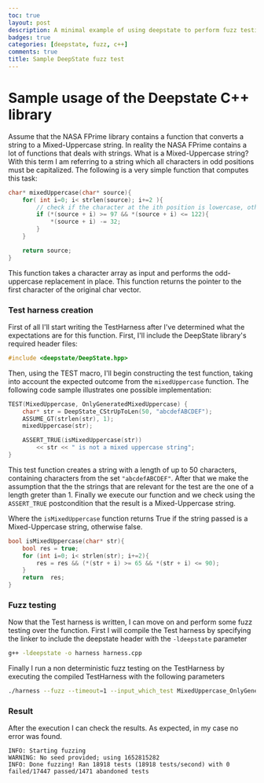```yaml
---
toc: true
layout: post
description: A minimal example of using deepstate to perform fuzz testing on a C++ function
badges: true
categories: [deepstate, fuzz, c++]
comments: true
title: Sample DeepState fuzz test
---
```


# Sample usage of the Deepstate C++ library
Assume that the NASA FPrime library contains a function that converts a string to a Mixed-Uppercase string. In reality the NASA FPrime contains a lot of functions that deals with strings. 
What is a Mixed-Uppercase string? With this term I am referring to a string which all characters in odd positions must be capitalized. The following is a very simple function that computes this task: 

```c++
char* mixedUppercase(char* source){
    for( int i=0; i< strlen(source); i+=2 ){
        // check if the character at the ith position is lowercase, otherwise skip
        if (*(source + i) >= 97 && *(source + i) <= 122){
            *(source + i) -= 32;
        }
    }

    return source;
}
```

This function takes a character array as input and performs the odd-uppercase replacement in place. This function returns the pointer to the first character of the original char vector.

### Test harness creation
First of all I'll start writing the TestHarness after I've determined what the expectations are for this function. First, I'll include the DeepState library's required header files: 
```c++
#include <deepstate/DeepState.hpp>
```

Then, using the TEST macro, I'll begin constructing the test function, taking into account the expected outcome from the `mixedUppercase` function.
The following code sample illustrates one possible implementation: 

```c++
TEST(MixedUppercase, OnlyGeneratedMixedUppercase) {
    char* str = DeepState_CStrUpToLen(50, "abcdefABCDEF");
    ASSUME_GT(strlen(str), 1);
    mixedUppercase(str);

    ASSERT_TRUE(isMixedUppercase(str))
        << str << " is not a mixed uppercase string";
}
```

This test function creates a string with a length of up to 50 characters, containing characters from the set `"abcdefABCDEF"`. 
After that we make the assumption that the the strings that are relevant for the test are the one of a length greter than 1.
Finally we execute our function and we check using the `ASSERT_TRUE` postcondition that the result is a Mixed-Uppercase string.

Where the `isMixedUppercase` function returns True if the string passed is a Mixed-Uppercase string, otherwise false.
```c++
bool isMixedUppercase(char* str){
    bool res = true;
    for (int i=0; i< strlen(str); i+=2){
        res = res && (*(str + i) >= 65 && *(str + i) <= 90);
    }
    return  res;
}
```
### Fuzz testing
Now that the Test harness is written, I can move on and perform some fuzz testing over the function. First I will compile the Test harness by specifying the linker to include the deepstate header with the `-ldeepstate` parameter
```bash
g++ -ldeepstate -o harness harness.cpp 
```

Finally I run a non deterministic fuzz testing on the TestHarness by executing the compiled TestHarness with the following parameters
```bash
./harness --fuzz --timeout=1 --input_which_test MixedUppercase_OnlyGeneratedMixedUppercase
```
### Result
After the execution I can check the results. As expected, in my case no error was found. 
```
INFO: Starting fuzzing
WARNING: No seed provided; using 1652815282
INFO: Done fuzzing! Ran 18918 tests (18918 tests/second) with 0 failed/17447 passed/1471 abandoned tests
```